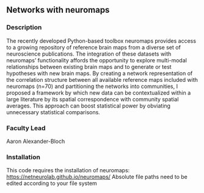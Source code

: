 ## Networks with neuromaps

### Description
The recently developed Python-based toolbox neuromaps provides access to a growing repository of reference brain maps from a diverse set of neuroscience publications. The integration of these datasets with neuromaps’ functionality affords the opportunity to explore multi-modal relationships between existing brain maps and to generate or test hypotheses with new brain maps. By creating a network representation of the correlation structure between all available reference maps included with neuromaps (n=70) and partitioning the networks into communities, I proposed a framework by which new data can be contextualized within a large literature by its spatial correspondence with community spatial averages. This approach can boost statistical power by obviating unnecessary statistical comparisons.

### Faculty Lead
Aaron Alexander-Bloch

### Installation
This code requires the installation of neuromaps: https://netneurolab.github.io/neuromaps/
Absolute file paths need to be edited according to your file system
